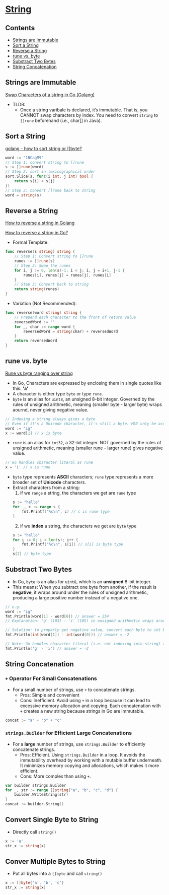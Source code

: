 # [String](https://github.com/szhou12/leetcode-go/blob/main/go_review/README.md)

## Contents
* [Strings are Immutable](#strings-are-immutable)
* [Sort a String](#sort-a-string)
* [Reverse a String](#reverse-a-string)
* [rune vs. byte](#rune-vs-byte)
* [Substract Two Bytes](#substract-two-bytes)
* [String Concatenation](#string-concatenation)

## Strings are Immutable
[Swap Characters of a string in Go (Golang)](https://golangbyexample.com/swap-characters-string-golang/)
* TLDR:
    * Once a string varibale is declared, it’s immutable. That is, you CANNOT swap characters by index. You need to convert `string` to `[]rune` beforehand (i.e., char[] in Java).

## Sort a String
[golang - how to sort string or []byte?](https://stackoverflow.com/questions/22688651/golang-how-to-sort-string-or-byte)
```go
word := "1BCagM9"
// Step 1: convert string to []rune
s := []rune(word)
// Step 2: sort in lexicographical order
sort.Slice(s, func(i int, j int) bool {
    return s[i] < s[j]
})
// Step 3: convert []rune back to string
word = string(s)
```

## Reverse a String
[How to reverse a string in Golang](https://www.educative.io/answers/how-to-reverse-a-string-in-golang)

[How to reverse a string in Go?](https://stackoverflow.com/questions/1752414/how-to-reverse-a-string-in-go)

* Formal Template:
```go
func reverse(s string) string {
    // Step 1: Convert string to []rune
    runes := []rune(s)
    // Step 2: Swap the runes
    for i, j := 0, len(s)-1; i < j; i, j = i+1, j-1 {
        runes[i], runes[j] = runes[j], runes[i]
    }
    // Step 3: Convert back to string
    return string(runes)
}
```

* Variation (Not Recommended):
```go
func reverse(word string) string {
    // Prepend each character to the front of return value
    reversedWord := ""
    for _, char := range word {
        reversedWord = string(char) + reversedWord
    }
    return reversedWord
}
```

## rune vs. byte
[Rune vs byte ranging over string](https://stackoverflow.com/questions/58635507/rune-vs-byte-ranging-over-string)

* In Go, Characters are expressed by enclosing them in single quotes like this: **'a'**
* A character is either type `byte` or type `rune`.
* `byte` is an alias for `uint8`, an unsigned 8-bit integer. Governed by the rules of unsigned arithmetic, meaning (smaller byte - larger byte) wraps aournd, never giving negative value. 
```go
// Indexing a string always gives a byte
// Even if it's a Unicode character, it's still a byte. MAY only be accessing just a part of it, not the whole character.
word := "ig"
x := word[1] // x is byte
```
* `rune` is an alias for `int32`, a 32-bit integer. NOT governed by the rules of unsigned arithmetic, meaning (smaller rune - larger rune) gives negative value.
```go
// Go handles character literal as rune
x = 'i' // x is rune
```
* `byte` type represents **ASCII** characters; `rune` type represents a more broader set of **Unicode** characters.
* Extract characters from a string:
    1. if we `range` a string, the characters we get are `rune` type
    ```go
    s := "hello"
    for _, c := range s {
        fmt.Printf("%c\n", c) // c is rune type
    }
    ```
    2. if we **index** a string, the characters we get are `byte` type
    ```go
    s := "hello"
    for i := 0; i < len(s); i++ {
        fmt.Printf("%c\n", s[i]) // s[i] is byte type
    }
    s[2] // byte type
    ```

## Substract Two Bytes
* In Go, `byte` is an alias for `uint8`, which is an **unsigned** 8-bit integer.
* This means: When you subtract one byte from another, if the result is **negative**, it wraps around under the rules of unsigned arithmetic, producing a large positive number instead of a negative one.
```go
// e.g.
word := "ig"
fmt.Println(word[1] - word[0]) // answer = 254
// Explanation: 'g' (103) - 'i' (105) in unsigned arithmetic wraps around, giving 256 - 2 = 254.

// Solution: to properly get negative value, convert each byte to int before subtraction
fmt.Println(int(word[1]) - int(word[0])) // answer = -2

// Note: Go handles character literal (i.e. not indexing into string) as rune
fmt.Println('g' - 'i') // answer = -2
```

## String Concatenation
### `+` Operator For Small Concatenations
- For a small number of strings, use `+` to concatenate strings.
    - Pros: Simple and convenient
    - Cons: Inefficient. Avoid using `+` in a loop because it can lead to excessive memory allocation and copying. Each concatenation with `+` creates a new string because strings in Go are immutable.
```go
concat := "a" + "b" + "c"
```
### `strings.Builder` for Efficient Large Concatenations
- For a **large** number of strings, use `strings.Builder` to efficiently concatenate strings.
    - Pros: Efficient. Using `strings.Builder` in a loop. It avoids the immutability overhead by working with a mutable buffer underneath. It minimizes memory copying and allocations, which makes it more efficient.
    - Cons: More complex than using `+`.
```go
var builder strings.Builder
for _, str := range []string{"a", "b", "c", "d"} {
    builder.WriteString(str)
}
concat := builder.String()
```

## Convert Single Byte to String
- Directly call `string()`
```go
x := 'a'
str_x := string(x)
```

## Conver Multiple Bytes to String
- Put all bytes into a `[]byte` and call `string()`
```go
x := []byte{'a', 'b', 'c'}
str_x := string(x)
```